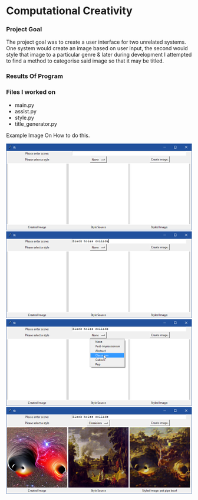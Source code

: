 # Computational Creativity

### Project Goal

The project goal was to create a user interface for two unrelated systems. One system would create an image based on user input, the second would style that image to a particular genre & later during development I attempted to find a method to categorise said image so that it may be titled.

### Results Of Program

### Files I worked on

* main.py
* assist.py
* style.py
* title_generator.py



Example Image On How to do this.

<p align="center">
  <img src="GitHub/Window.png">
  <img src="GitHub/UserInput.png">
  <img src="GitHub/UserStyle.png">
  <img src="GitHub/WindowOutput.png">
</p>
